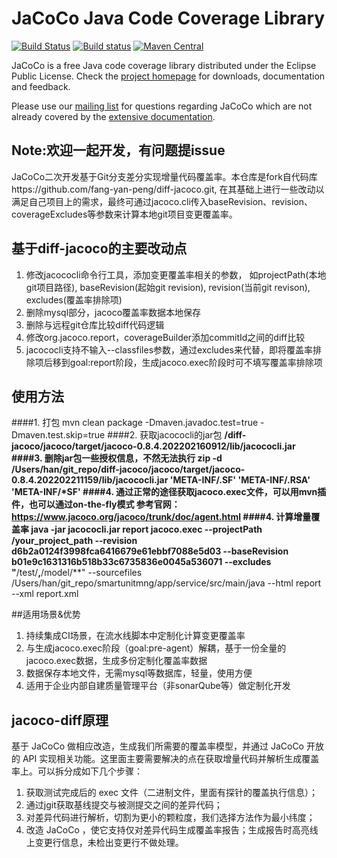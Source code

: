 JaCoCo Java Code Coverage Library
=================================

[![Build Status](https://travis-ci.org/jacoco/jacoco.svg?branch=master)](https://travis-ci.org/jacoco/jacoco)
[![Build status](https://ci.appveyor.com/api/projects/status/g28egytv4tb898d7/branch/master?svg=true)](https://ci.appveyor.com/project/JaCoCo/jacoco/branch/master)
[![Maven Central](https://img.shields.io/maven-central/v/org.jacoco/jacoco.svg)](http://search.maven.org/#search|ga|1|g%3Aorg.jacoco)

JaCoCo is a free Java code coverage library distributed under the Eclipse Public
License. Check the [project homepage](http://www.jacoco.org/jacoco)
for downloads, documentation and feedback.

Please use our [mailing list](https://groups.google.com/forum/?fromgroups=#!forum/jacoco)
for questions regarding JaCoCo which are not already covered by the
[extensive documentation](http://www.jacoco.org/jacoco/trunk/doc/).

Note:欢迎一起开发，有问题提issue
-------------------------------------------------------------------------

JaCoCo二次开发基于Git分支差分实现增量代码覆盖率。本仓库是fork自代码库https://github.com/fang-yan-peng/diff-jacoco.git, 在其基础上进行一些改动以满足自己项目上的需求，最终可通过jacoco.cli传入baseRevision、revision、coverageExcludes等参数来计算本地git项目变更覆盖率。
## 基于diff-jacoco的主要改动点
1. 修改jacococli命令行工具，添加变更覆盖率相关的参数，
   如projectPath(本地git项目路径), baseRevision(起始git revision), revision(当前git revison), excludes(覆盖率排除项)
2. 删除mysql部分，jacoco覆盖率数据本地保存
3. 删除与远程git仓库比较diff代码逻辑
4. 修改org.jacoco.report，coverageBuilder添加commitId之间的diff比较
5. jacococli支持不输入--classfiles参数，通过excludes来代替，即将覆盖率排除项后移到goal:report阶段，生成jacoco.exec阶段时可不填写覆盖率排除项

## 使用方法
####1. 打包
   mvn clean package  -Dmaven.javadoc.test=true -Dmaven.test.skip=true
####2. 获取jacococli的jar包
**/diff-jacoco/jacoco/target/jacoco-0.8.4.202202160912/lib/jacococli.jar
####3. 删除jar包一些授权信息，不然无法执行
zip -d /Users/han/git_repo/diff-jacoco/jacoco/target/jacoco-0.8.4.202202211159/lib/jacococli.jar 'META-INF/.SF' 'META-INF/.RSA' 'META-INF/*SF'
####4. 通过正常的途径获取jacoco.exec文件，可以用mvn插件，也可以通过on-the-fly模式
参考官网：https://www.jacoco.org/jacoco/trunk/doc/agent.html
####4. 计算增量覆盖率
java -jar jacococli.jar report jacoco.exec --projectPath /your_project_path --revision d6b2a0124f3998fca6416679e61ebbf7088e5d03 --baseRevision b01e9c1631316b518b33c6735836e0045a536071 --excludes "**/test/**,**/model/**" --sourcefiles /Users/han/git_repo/smartunitmng/app/service/src/main/java  --html report --xml report.xml

##适用场景&优势
 1. 持续集成CI场景，在流水线脚本中定制化计算变更覆盖率
 2. 与生成jacoco.exec阶段（goal:pre-agent）解耦，基于一份全量的jacoco.exec数据，生成多份定制化覆盖率数据
 3. 数据保存本地文件，无需mysql等数据库，轻量，使用方便
 4. 适用于企业内部自建质量管理平台（非sonarQube等）做定制化开发

## jacoco-diff原理
基于 JaCoCo 做相应改造，生成我们所需要的覆盖率模型，并通过 JaCoCo 开放的 API 实现相关功能。这里面主要需要解决的点在获取增量代码并解析生成覆盖率上。可以拆分成如下几个步骤：
1. 获取测试完成后的 exec 文件（二进制文件，里面有探针的覆盖执行信息）；
2. 通过jgit获取基线提交与被测提交之间的差异代码；
3. 对差异代码进行解析，切割为更小的颗粒度，我们选择方法作为最小纬度；
4. 改造 JaCoCo ，使它支持仅对差异代码生成覆盖率报告；生成报告时高亮线上变更行信息，未检出变更行不做处理。

